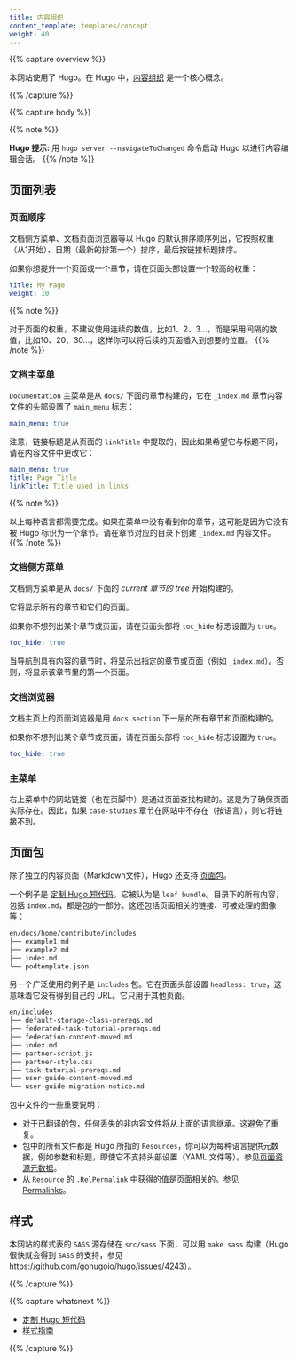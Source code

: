 ```yaml
---
title: 内容组织
content_template: templates/concept
weight: 40
---
```


<!--
---
title: Content organization
content_template: templates/concept
weight: 40
---
-->


{{% capture overview %}}

<!--
This site uses Hugo. In Hugo, [content organization](https://gohugo.io/content-management/organization/) is a core concept.
-->

本网站使用了 Hugo。在 Hugo 中，[内容组织](https://gohugo.io/content-management/organization/) 是一个核心概念。

{{% /capture %}}

{{% capture body %}}

{{% note %}}
<!--
**Hugo Tip:** Start Hugo with `hugo server --navigateToChanged` for content edit-sessions.
-->

**Hugo 提示:** 用 `hugo server --navigateToChanged` 命令启动 Hugo 以进行内容编辑会话。
{{% /note %}}

<!--
## Page Lists
-->

## 页面列表

<!--
### Page Order
-->

### 页面顺序

<!--
The documentation side menu, the documentation page browser etc. are listed using Hugo's default sort order, which sorts by weight (from 1), date (newest first), and finally by the link title.
-->

文档侧方菜单、文档页面浏览器等以 Hugo 的默认排序顺序列出，它按照权重（从1开始）、日期（最新的排第一个）排序，最后按链接标题排序。

<!--
Given that, if you want to move a page or a section up, set a weight in the page's front matter:
-->

如果你想提升一个页面或一个章节，请在页面头部设置一个较高的权重：

```yaml
title: My Page
weight: 10
```


{{% note %}}
<!--
For page weights, it can be smart not to use 1, 2, 3 ..., but some other interval, say 10, 20, 30... This allows you to insert pages where you want later.
-->

对于页面的权重，不建议使用连续的数值，比如1、2、3...，而是采用间隔的数值，比如10、20、30...，这样你可以将后续的页面插入到想要的位置。
{{% /note %}}


<!--
### Documentation Main Menu
-->

### 文档主菜单

<!--
The `Documentation` main menu is built from the sections below `docs/` with the `main_menu` flag set in front matter of the `_index.md` section content file:
-->

`Documentation` 主菜单是从 `docs/` 下面的章节构建的，它在 `_index.md` 章节内容文件的头部设置了 `main_menu` 标志：


```yaml
main_menu: true
```


<!--
Note that the link title is fetched from the page's `linkTitle`, so if you want it to be something different than the title, change it in the content file:
-->

注意，链接标题是从页面的 `linkTitle` 中提取的，因此如果希望它与标题不同，请在内容文件中更改它：


```yaml
main_menu: true
title: Page Title
linkTitle: Title used in links
```


{{% note %}}
<!--
The above needs to be done per language. If you don't see your section in the menu, it is probably because it is not identified as a section by Hugo. Create a `_index.md` content file in the section folder.
-->

以上每种语言都需要完成。如果在菜单中没有看到你的章节，这可能是因为它没有被 Hugo 标识为一个章节。请在章节对应的目录下创建 `_index.md` 内容文件。
{{% /note %}}

<!--
### Documentation Side Menu
-->

### 文档侧方菜单

<!--
The documentation side-bar menu is built from the _current section tree_ starting below `docs/`.
-->

文档侧方菜单是从 `docs/` 下面的 _current 章节的 tree_ 开始构建的。

<!--
It will show all sections and their pages.
-->

它将显示所有的章节和它们的页面。

<!--
If you don't want to list a section or page, set the `toc_hide` flag to `true` in front matter:
-->

如果你不想列出某个章节或页面，请在页面头部将 `toc_hide` 标志设置为 `true`。

```yaml
toc_hide: true
```

<!--
When you navigate to a section that has content, the specific section or page (e.g. `_index.md`) is shown. Else, the first page inside that section is shown.
-->

当导航到具有内容的章节时，将显示出指定的章节或页面（例如 `_index.md`）。否则，将显示该章节里的第一个页面。

<!--
### Documentation Browser
-->

### 文档浏览器

<!--
The page browser on the documentation home page is built using all the sections and pages that are directly below the `docs section`.
-->

文档主页上的页面浏览器是用 `docs section` 下一层的所有章节和页面构建的。

<!--
If you don't want to list a section or page, set the `toc_hide` flag to `true` in front matter:
-->

如果你不想列出某个章节或页面，请在页面头部将 `toc_hide` 标志设置为 `true`。

```yaml
toc_hide: true
```

<!--
### The Main Menu
-->

### 主菜单

<!--
The site links in the top-right menu -- and also in the footer -- are built by page-lookups. This is to make sure that the page actually exists. So, if the `case-studies` section does not exist in a site (language), it will not be linked to.
-->

右上菜单中的网站链接（也在页脚中）是通过页面查找构建的。这是为了确保页面实际存在。因此，如果 `case-studies` 章节在网站中不存在（按语言），则它将链接不到。


<!--
## Page Bundles
-->

## 页面包

<!--
In addition to standalone content pages (Markdown files), Hugo supports [Page Bundles](https://gohugo.io/content-management/page-bundles/).
-->

除了独立的内容页面（Markdown文件），Hugo 还支持 [页面包](https://gohugo.io/content-management/page-bundles/)。

<!--
One example is [Custom Hugo Shortcodes](/docs/contribute/style/hugo-shortcodes/). It is considered a `leaf bundle`. Everything below the directory, including the `index.md`, will be part of the bundle. This also includes page-relative links, images that can be processed etc.:
-->

一个例子是 [定制 Hugo 短代码](/docs/contribute/style/hugo-shortcodes/)。它被认为是 `leaf bundle`。目录下的所有内容，包括 `index.md`，都是包的一部分。这还包括页面相关的链接、可被处理的图像等：

```bash
en/docs/home/contribute/includes
├── example1.md
├── example2.md
├── index.md
└── podtemplate.json
```

<!--
Another widely used example is the `includes` bundle. It sets `headless: true` in front matter, which means that it does not get its own URL. It is only used in other pages.
-->

另一个广泛使用的例子是 `includes` 包。它在页面头部设置 `headless: true`，这意味着它没有得到自己的 URL。它只用于其他页面。

```bash
en/includes
├── default-storage-class-prereqs.md
├── federated-task-tutorial-prereqs.md
├── federation-content-moved.md
├── index.md
├── partner-script.js
├── partner-style.css
├── task-tutorial-prereqs.md
├── user-guide-content-moved.md
└── user-guide-migration-notice.md
```

<!--
Some important notes to the files in the bundles:
-->

包中文件的一些重要说明：

<!--
* For translated bundles, any missing non-content files will be inherited from languages above. This avoids duplication.
* All the files in a bundle are what Hugo calls `Resources` and you can provide metadata per language, such as parameters and title, even if it does not supports front matter (YAML files etc.). See [Page Resources Metadata](https://gohugo.io/content-management/page-resources/#page-resources-metadata).
* The value you get from `.RelPermalink` of a `Resource` is page-relative. See [Permalinks](https://gohugo.io/content-management/urls/#permalinks).
-->

* 对于已翻译的包，任何丢失的非内容文件将从上面的语言继承。这避免了重复。
* 包中的所有文件都是 Hugo 所指的 `Resources`，你可以为每种语言提供元数据，例如参数和标题，即使它不支持头部设置（YAML 文件等）。参见[页面资源元数据](https://gohugo.io/content-management/page-resources/#page-resources-metadata)。
* 从 `Resource` 的 `.RelPermalink` 中获得的值是页面相关的。参见 [Permalinks](https://gohugo.io/content-management/urls/#permalinks)。


<!--
## Styles
-->

## 样式

<!--
The `SASS` source of the stylesheets for this site is stored below `src/sass` and can be built with `make sass` (note that Hugo will get `SASS` support soon, see https://github.com/gohugoio/hugo/issues/4243).
-->

本网站的样式表的 `SASS` 源存储在 `src/sass` 下面，可以用 `make sass` 构建（Hugo很快就会得到 `SASS` 的支持，参见https://github.com/gohugoio/hugo/issues/4243）。

{{% /capture %}}

{{% capture whatsnext %}}

<!--
* [Custom Hugo shortcodes](/docs/contribute/style/hugo-shortcodes/)
* [Style guide](/docs/contribute/style/style-guide)
-->

* [定制 Hugo 短代码](/docs/contribute/style/hugo-shortcodes/)
* [样式指南](/docs/contribute/style/style-guide)

{{% /capture %}}
